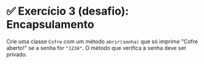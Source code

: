 # ✅ Exercício 3 (desafio): Encapsulamento

Crie uma classe `Cofre` com um método `abrir(senha)` que só imprime "Cofre aberto!" se a senha for `"1234"`. O método que verifica a senha deve ser privado.